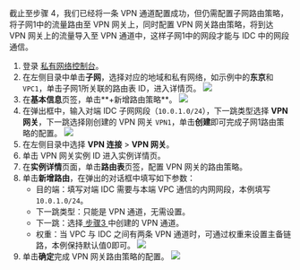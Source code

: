 截止至步骤 4，我们已经将一条 VPN 通道配置成功，但仍需配置子网路由策略，将子网1中的流量路由至 VPN 网关上，同时配置 VPN 网关路由策略，将到达 VPN 网关上的流量导入至 VPN 通道中，这样子网1中的网段才能与 IDC 中的网段通信。

1. 登录 [私有网络控制台](https://console.cloud.tencent.com/vpc/vpc?rid=1)。
2. 在左侧目录中单击**子网**，选择对应的地域和私有网络，如示例中的**东京**和 `VPC1`，单击子网1所关联的路由表 ID，进入详情页。
![](https://main.qcloudimg.com/raw/2edc1c8c0d8596423383ccb4e3b86396.png)
3. 在**基本信息**页签，单击**+新增路由策略**。
   ![](https://main.qcloudimg.com/raw/60984e42e4e2b0ae9b7c5d64c422fc54.png)
4. 在弹出框中，输入对端 IDC 子网网段（`10.0.1.0/24`），下一跳类型选择 **VPN 网关**，下一跳选择刚创建的 VPN 网关 `VPN1`，单击**创建**即可完成子网1路由策略的配置。
   ![](https://main.qcloudimg.com/raw/0ccfdc5d0f1fb1b5a0d66d9657e7422e.png)
5. 在左侧目录中选择 **VPN 连接** > **VPN 网关**。
6. 单击 VPN 网关实例 ID 进入实例详情页。
7. 在**实例详情**页面，单击**路由表**页签，配置 VPN 网关的路由策略。
8. 单击**新增路由**，在弹出的对话框中填写如下参数：
   + 目的端：填写对端 IDC 需要与本端 VPC 通信的内网网段，本例填写`10.0.1.0/24`。
   + 下一跳类型：只能是 VPN 通道，无需设置。
   + 下一跳：选择[ 步骤3 ](https://cloud.tencent.com/document/product/554/52857)中创建的 VPN 通道。
   + 权重：当 VPC 与 IDC 之间有两条 VPN 通道时，可通过权重来设置主备链路，本例保持默认值0即可。
     ![](https://main.qcloudimg.com/raw/b6f5b65eadf82b090d60f79d4091bd65.png)
9. 单击**确定**完成 VPN 网关路由策略的配置。
   ![](https://main.qcloudimg.com/raw/7704e64f645f5dda5d0d43b4eeb5da28.png)
